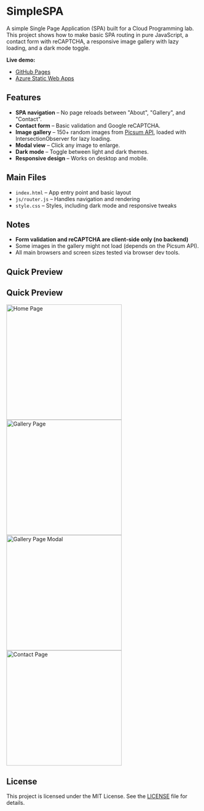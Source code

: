 
# SimpleSPA

A simple Single Page Application (SPA) built for a Cloud Programming lab. This project shows how to make basic SPA routing in pure JavaScript, a contact form with reCAPTCHA, a responsive image gallery with lazy loading, and a dark mode toggle.

**Live demo:**

* [GitHub Pages](https://tomek4861.github.io/SimpleSPA/)
* [Azure Static Web Apps](https://chmurylab.z36.web.core.windows.net/)

## Features

* **SPA navigation** – No page reloads between "About", "Gallery", and "Contact".
* **Contact form** – Basic validation and Google reCAPTCHA.
* **Image gallery** – 150+ random images from [Picsum API](https://picsum.photos/), loaded with IntersectionObserver for lazy loading.
* **Modal view** – Click any image to enlarge.
* **Dark mode** – Toggle between light and dark themes.
* **Responsive design** – Works on desktop and mobile.

## Main Files

* `index.html` – App entry point and basic layout
* `js/router.js` – Handles navigation and rendering
* `style.css` – Styles, including dark mode and responsive tweaks

## Notes

* **Form validation and reCAPTCHA are client-side only (no backend)**
* Some images in the gallery might not load (depends on the Picsum API).
* All main browsers and screen sizes tested via browser dev tools.

## Quick Preview

## Quick Preview

<img src="https://github.com/user-attachments/assets/54a3df1c-513e-4328-9f76-b2f4c401d9b1" alt="Home Page" width="300"/>
<img src="https://github.com/user-attachments/assets/62057655-5333-43b3-a525-7bd9485f7804" alt="Gallery Page" width="300"/>
<img src="https://github.com/user-attachments/assets/9fb187bc-90aa-49ad-8151-212278cc8fdc" alt="Gallery Page Modal" width="300"/>
<img src="https://github.com/user-attachments/assets/3479b344-f5f5-4d8e-9b71-b5f8f3a84421" alt="Contact Page" width="300"/>


## License

This project is licensed under the MIT License. See the [LICENSE](./LICENSE) file for details.
